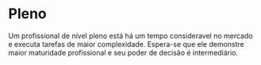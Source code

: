 # Pleno

Um profissional de nível pleno está há um tempo consideravel no mercado e
executa tarefas de maior complexidade. Espera-se que ele demonstre maior
maturidade profissional e seu poder de decisão é intermediário. 